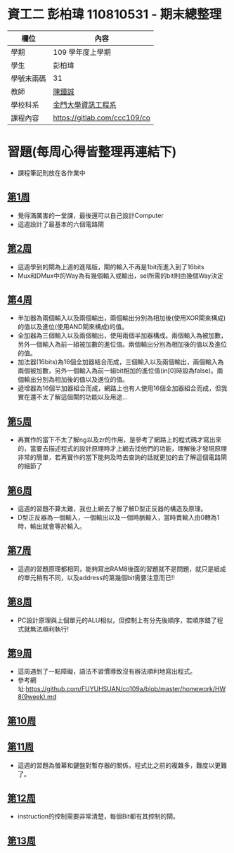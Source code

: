 # 資工二 彭柏瑋 110810531 - 期末總整理

欄位 | 內容
-----|--------
學期 | 109 學年度上學期
學生 |  彭柏瑋
學號末兩碼 | 31
教師 | [陳鍾誠](https://www.nqu.edu.tw/educsie/index.php?act=blog&code=list&ids=4)
學校科系 | [金門大學資訊工程系](https://www.nqu.edu.tw/educsie/index.php)
課程內容 | https://gitlab.com/ccc109/co

# 習題(每周心得皆整理再連結下)
* 課程筆記則放在各作業中
## <a href='https://github.com/Pengbowei/co109a/blob/master/Homework/WEE1.md'>第1周</a>
* 覺得滿厲害的一堂課，最後還可以自己設計Computer
* 這週設計了最基本的六個電路閘

## <a href='https://github.com/Pengbowei/co109a/blob/master/Homework/WEEK2.md'>第2周</a>
* 這週學到的閘為上週的進階版，閘的輸入不再是1bit而進入到了16bits
* Mux和DMux中的Way為有幾個輸入或輸出，sel所需的bit則由幾個Way決定

## <a href='https://github.com/Pengbowei/co109a/blob/master/Homework/WEEK4.md'>第4周</a>
* 半加器為兩個輸入以及兩個輸出，兩個輸出分別為相加後(使用XOR閘來構成)的值以及進位(使用AND閘來構成)的值。
* 全加器為三個輸入以及兩個輸出，使用兩個半加器構成。兩個輸入為被加數，另外一個輸入為前一組被加數的進位值。兩個輸出分別為相加後的值以及進位的值。
* 加法器(16bits)為16個全加器結合而成，三個輸入以及兩個輸出，兩個輸入為兩個被加數，另外一個輸入為前一組bit相加的進位值(in[0]時設為false)。兩個輸出分別為相加後的值以及進位的值。
* 遞增器為16個半加器組合而成，網路上也有人使用16個全加器組合而成，但我實在還不太了解這個閘的功能以及用途...

## <a href='https://github.com/Pengbowei/co109a/blob/master/Homework/WEEK5.md'>第5周</a>
* 再實作的當下不太了解ng以及zr的作用，是參考了網路上的程式碼才寫出來的，當要去描述程式的設計原理時才上網去找他們的功能，理解後才發現原理非常的簡單，若再實作的當下能夠及時去查詢的話就更加的去了解這個電路閘的細節了

## <a href='https://github.com/Pengbowei/co109a/blob/master/Homework/WEEK6.md'>第6周</a>
* 這週的習題不算太難，我也上網去了解了解D型正反器的構造及原理。
* D型正反器為一個輸入，一個輸出以及一個時脈輸入，當時賣輸入由0轉為1時，輸出就會等於輸入。

## <a href='https://github.com/Pengbowei/co109a/blob/master/Homework/WEEK7.md'>第7周</a>
* 這週的習題原理都相同，能夠寫出RAM8後面的習題就不是問題，就只是組成的單元稍有不同，以及address的第幾個bit需要注意而已!!

## <a href='https://github.com/Pengbowei/co109a/blob/master/Homework/WEEK8.md'>第8周</a>
* PC設計原理與上個單元的ALU相似，但控制上有分先後順序，若順序錯了程式就無法順利執行!

## <a href='https://github.com/Pengbowei/co109a/blob/master/Homework/WEEK9.md'>第9周</a>
* 這周遇到了一點障礙，語法不習慣導致沒有辦法順利地寫出程式。
* 參考網址:https://github.com/FUYUHSUAN/co109a/blob/master/homework/HW8(9week).md

## <a href='https://github.com/Pengbowei/co109a/blob/master/Homework/WEEK10.md'>第10周</a>


## <a href='https://github.com/Pengbowei/co109a/blob/master/Homework/WEEK11.md'>第11周</a>
* 這週的習題為螢幕和鍵盤對暫存器的關係，程式比之前的複雜多，難度以更難了。

## <a href='https://github.com/Pengbowei/co109a/blob/master/Homework/WEEK12.md'>第12周</a>
* instruction的控制需要非常清楚，每個Bit都有其控制的閘。

## <a href='https://github.com/Pengbowei/co109a/blob/master/Homework/WEEK13.md'>第13周</a>




